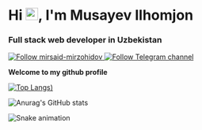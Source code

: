 <h1>Hi <img src="https://media.giphy.com/media/hvRJCLFzcasrR4ia7z/giphy.gif" width="25px">, I'm Musayev Ilhomjon</h1>

<h3>Full stack web developer in Uzbekistan</h3>

<p><a href="https://github.com/IlhomjonMusayev">
    <img alt="Follow mirsaid-mirzohidov" src="https://img.shields.io/static/v1?label=Follow&message=IlhomMusayev&style=for-the-badge&color=4A90E2&labelColor=222222" />

<a href="https://t.me/IlhomMusayev">
    <img alt="Follow Telegram channel" src="https://img.shields.io/static/v1?label=Follow&message=Telegram-Channel&style=for-the-badge&color=4A90E2&labelColor=222222" /></a> 


**Welcome to my github profile**



[![Top Langs](https://github-readme-stats.vercel.app/api/top-langs/?username=IlhomMusayev&langs_count=8))](https://github.com/IlhomMusayev/github-readme-stats) 

![Anurag's GitHub stats](https://github-readme-stats.vercel.app/api?username=IlhomMusayev&show_icons=true&theme=dark)


![Snake animation](https://github.com/IlhomMusayev/IlhomMusayev/blob/output/github-contribution-grid-snake.svg)




